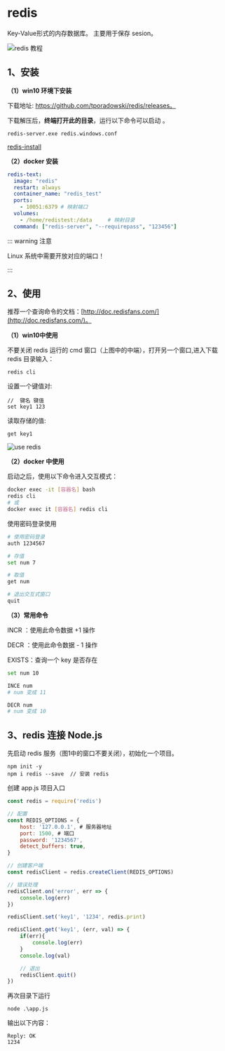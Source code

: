 # redis 

Key-Value形式的内存数据库。
主要用于保存 sesion。

![redis 教程](redis.png)


## 1、安装



**（1）win10 环境下安装**

下载地址: https://github.com/tporadowski/redis/releases。

下载解压后，**终端打开此的目录**，运行以下命令可以启动 。

``` 
redis-server.exe redis.windows.conf
```

 [redis-install](redis-install.png)



**（2）docker 安装**

```yml
redis-text:
  image: "redis"
  restart: always
  container_name: "redis_test"
  ports:
    - 10051:6379 # 映射端口
  volumes:
    - /home/redistest:/data		# 映射目录
  command: ["redis-server", "--requirepass", "123456"]
```

::: warning 注意

Linux 系统中需要开放对应的端口！

:::

## 2、使用

推荐一个查询命令的文档：[http://doc.redisfans.com/](http://doc.redisfans.com/)。

**（1）win10中使用**

不要关闭 redis 运行的 cmd 窗口（上图中的中端），打开另一个窗口,进入下载 redis 目录输入：

```
redis cli
```

设置一个键值对:

```
//  键名 键值
set key1 123
```

读取存储的值:

```
get key1
```

![use redis](redis-use.png)



**（2）docker 中使用**

启动之后，使用以下命令进入交互模式：

```bash
docker exec -it [容器名] bash
redis cli
# 或
docker exec it [容器名] redis cli
```

使用密码登录使用

```bash
# 使用密码登录
auth 1234567

# 存值
set num 7

# 取值
get num

# 退出交互式窗口
quit
```



**（3）常用命令**

INCR ：使用此命令数据 +1 操作

DECR ：使用此命令数据 - 1 操作

EXISTS：查询一个 key 是否存在

```bash
set num 10

INCE num
# num 变成 11

DECR num 
# num 变成 10
```



## 3、redis 连接 Node.js

先启动 redis 服务（图1中的窗口不要关闭），初始化一个项目。

```
npm init -y
npm i redis --save  // 安装 redis
```

创建 app.js 项目入口

```js
const redis = require('redis')

// 配置 
const REDIS_OPTIONS = {
    host: '127.0.0.1', # 服务器地址
    port: 1500, # 端口
    password: '1234567',
    detect_buffers: true,
}

// 创建客户端
const redisClient = redis.createClient(REDIS_OPTIONS)

// 错误处理
redisClient.on('error', err => {
    console.log(err)
})

redisClient.set('key1', '1234', redis.print)

redisClient.get('key1', (err, val) => {
    if(err){
        console.log(err)
    }
    console.log(val)

    // 退出
    redisClient.quit()
})
```

再次目录下运行
```
node .\app.js
```

输出以下内容：
```
Reply: OK
1234
```

<comment-comment/> 
